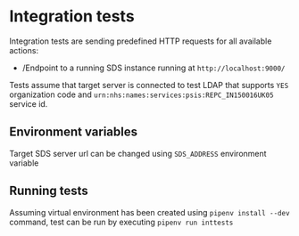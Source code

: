 # Integration tests

Integration tests are sending predefined HTTP requests for all available actions:
* /Endpoint
to a running SDS instance running at `http://localhost:9000/`

Tests assume that target server is connected to test LDAP that supports `YES` organization code
and `urn:nhs:names:services:psis:REPC_IN150016UK05` service id.

## Environment variables

Target SDS server url can be changed using `SDS_ADDRESS` environment variable

## Running tests

Assuming virtual environment has been created using `pipenv install --dev` command,
test can be run by executing `pipenv run inttests`
